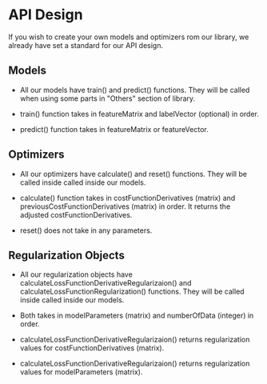 # API Design

If you wish to create your own models and optimizers rom our library, we already have set a standard for our API design.

## Models

* All our models have train() and predict() functions. They will be called when using some parts in "Others" section of library.

* train() function takes in featureMatrix and labelVector (optional) in order.
  
* predict() function takes in featureMatrix or featureVector.

## Optimizers

* All our optimizers have calculate() and reset() functions. They will be called inside called inside our models.

* calculate() function takes in costFunctionDerivatives (matrix) and previousCostFunctionDerivatives (matrix) in order. It returns the adjusted costFunctionDerivatives.

* reset() does not take in any parameters.

## Regularization Objects

* All our regularization objects have calculateLossFunctionDerivativeRegularizaion() and calculateLossFunctionRegularization() functions. They will be called inside called inside our models.

* Both takes in modelParameters (matrix) and numberOfData (integer) in order. 

* calculateLossFunctionDerivativeRegularizaion() returns regularization values for costFunctionDerivatives (matrix).

* calculateLossFunctionDerivativeRegularizaion() returns regularization values for modelParameters (matrix).
